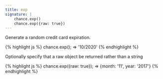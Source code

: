 ```yaml
---
title: exp
signature: |
    chance.exp()
    chance.exp({raw: true})
---
```


Generate a random credit card expiration.

{% highlight js %}
  chance.exp();
  => '10/2020'
{% endhighlight %}

Optionally specify that a raw object be returned rather than a string

{% highlight js %}
  chance.exp({raw: true});
  => {month: '11', year: '2017'}
{% endhighlight %}
